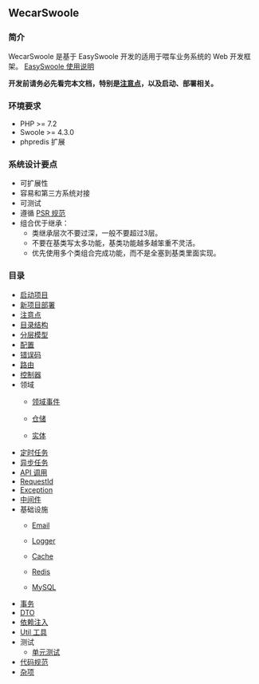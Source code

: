 WecarSwoole
----

### 简介
WecarSwoole 是基于 EasySwoole 开发的适用于喂车业务系统的 Web 开发框架。
[EasySwoole 使用说明](http://www.easyswoole.com)

**开发前请务必先看完本文档，特别是[注意点](./readme/attention.md)，以及启动、部署相关。**

### 环境要求
- PHP >= 7.2
- Swoole >= 4.3.0
- phpredis 扩展
  
### 系统设计要点

- 可扩展性
- 容易和第三方系统对接
- 可测试
- 遵循 [PSR 规范](https://www.php-fig.org)
- 组合优于继承：
  - 类继承层次不要过深，一般不要超过3层。
  - 不要在基类写太多功能，基类功能越多越笨重不灵活。
  - 优先使用多个类组合完成功能，而不是全塞到基类里面实现。

### 目录

- [启动项目](./readme/creat_project.md)
- [新项目部署](./readme/deploy.md)
- [注意点](./readme/attention.md)
- [目录结构](./readme/dir.md)
- [分层模型](./readme/layer.md)
- [配置](./readme/config.md)
- [错误码](./readme/error_code.md)
- [路由](./readme/route.md)
- [控制器](./readme/controller.md)
- 领域
    - [领域事件](./readme/event.md)
    
    - [仓储](./readme/repos.md)
    
    - [实体](./readme/entity.md)
- [定时任务](./readme/cron.md)
- [异步任务](./readme/async_task.md)
- [API 调用](./readme/invoke.md)
- [RequestId](./readme/request_id.md)
- [Exception](./readme/exception.md)
- [中间件](./readme/middleware.md)
- 基础设施
    - [Email](./readme/email.md)
    
    - [Logger](./readme/logger.md)

    - [Cache](./readme/cache.md)

    - [Redis](./readme/redis.md)

    - [MySQL](./readme/mysql.md)
- [事务](./readme/trans.md)
- [DTO](./readme/dto.md)
- [依赖注入](./readme/di.md)
- [Util 工具](./readme/util.md)
- 测试
    - [单元测试](./readme/union_test.md)
- [代码规范](./readme/code_rule.md)
- [杂项](./readme/others.md)